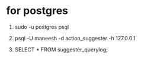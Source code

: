 # for postgres 
1. sudo -u postgres psql

2. psql -U maneesh -d action_suggester -h 127.0.0.1

3. SELECT * FROM suggester_querylog;



 